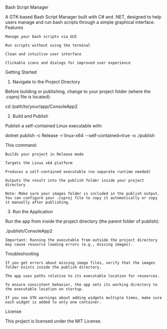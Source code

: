 Bash Script Manager

A GTK-based Bash Script Manager built with C# and .NET, designed to help users manage and run bash scripts through a simple graphical interface.
Features

    Manage your bash scripts via GUI

    Run scripts without using the terminal

    Clean and intuitive user interface

    Clickable icons and dialogs for improved user experience

Getting Started
1. Navigate to the Project Directory

Before building or publishing, change to your project folder (where the .csproj file is located):

cd /path/to/your/app/ConsoleApp2

2. Build and Publish

Publish a self-contained Linux executable with:

dotnet publish -c Release -r linux-x64 --self-contained=true -o ./publish

This command:

    Builds your project in Release mode

    Targets the Linux x64 platform

    Produces a self-contained executable (no separate runtime needed)

    Outputs the result into the publish folder inside your project directory

    Note: Make sure your images folder is included in the publish output. You can configure your .csproj file to copy it automatically or copy it manually after publishing.

3. Run the Application

Run the app from inside the project directory (the parent folder of publish):

./publish/ConsoleApp2

    Important: Running the executable from outside the project directory may cause resource loading errors (e.g., missing images).

Troubleshooting

    If you get errors about missing image files, verify that the images folder exists inside the publish directory.

    The app uses paths relative to its executable location for resources.

    To ensure consistent behavior, the app sets its working directory to the executable location on startup.

    If you see GTK warnings about adding widgets multiple times, make sure each widget is added to only one container.

License

This project is licensed under the MIT License.
